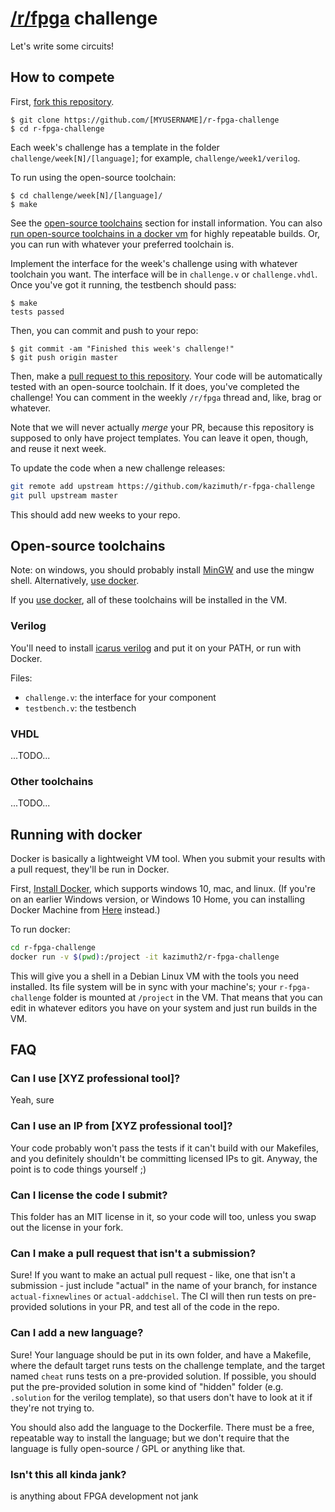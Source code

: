 # [/r/fpga](https://reddit.com/r/fpga) challenge

Let's write some circuits!

## How to compete
First, [fork this repository](https://help.github.com/articles/fork-a-repo/).

```
$ git clone https://github.com/[MYUSERNAME]/r-fpga-challenge
$ cd r-fpga-challenge
```

Each week's challenge has a template in the folder `challenge/week[N]/[language]`; for example, `challenge/week1/verilog`.

To run using the open-source toolchain:
```
$ cd challenge/week[N]/[language]/
$ make
```
See the [open-source toolchains](#open-source-toolchains) section for install information.
You can also [run open-source toolchains in a docker vm](#running-with-docker) for highly repeatable builds.
Or, you can run with whatever your preferred toolchain is.

Implement the interface for the week's challenge using with whatever toolchain you want. The interface will be in `challenge.v` or `challenge.vhdl`. Once you've got it running, the testbench should pass:

```
$ make
tests passed
```

Then, you can commit and push to your repo:

```
$ git commit -am "Finished this week's challenge!"
$ git push origin master
```

Then, make a [pull request to this repository](https://help.github.com/articles/about-pull-requests/). Your code will be automatically tested with an open-source toolchain. If it does, you've completed the challenge! You can comment in the weekly `/r/fpga` thread and, like, brag or whatever.

Note that we will never actually *merge* your PR, because this repository is supposed to only have project templates. You can leave it open, though, and reuse it next week.

To update the code when a new challenge releases:
```sh
git remote add upstream https://github.com/kazimuth/r-fpga-challenge
git pull upstream master
```
This should add new weeks to your repo.

## Open-source toolchains
Note: on windows, you should probably install [MinGW](http://www.mingw.org/) and use the mingw shell. Alternatively, [use docker](#running-with-docker).

If you [use docker](#running-with-docker), all of these toolchains will be installed in the VM.

### Verilog
You'll need to install [icarus verilog](http://iverilog.wikia.com/wiki/Installation_Guide) and put it on your PATH, or run with Docker.

Files: 
- `challenge.v`: the interface for your component
- `testbench.v`: the testbench

### VHDL
...TODO...

### Other toolchains
...TODO...

## Running with docker
Docker is basically a lightweight VM tool. When you submit your results with a pull request, they'll be run in Docker.

First, [Install Docker](https://docs.docker.com/install/), which supports windows 10, mac, and linux. (If you're on an earlier Windows version, or Windows 10 Home, you can installing Docker Machine from [Here](https://docs.docker.com/toolbox/overview/) instead.)

To run docker:

```sh
cd r-fpga-challenge
docker run -v $(pwd):/project -it kazimuth2/r-fpga-challenge
```

This will give you a shell in a Debian Linux VM with the tools you need installed. Its file system will be in sync with your machine's; your `r-fpga-challenge` folder is mounted at `/project` in the VM. That means that you can edit in whatever editors you have on your system and just run builds in the VM.

## FAQ
### Can I use [XYZ professional tool]?
Yeah, sure

### Can I use an IP from [XYZ professional tool]?
Your code probably won't pass the tests if it can't build with our Makefiles, and you definitely shouldn't be committing licensed IPs to git. Anyway, the point is to code things yourself ;)

### Can I license the code I submit?
This folder has an MIT license in it, so your code will too, unless you swap out the license in your fork.

### Can I make a pull request that isn't a submission?
Sure! If you want to make an actual pull request - like, one that isn't a submission - just include "actual" in the name of your branch, for instance `actual-fixnewlines` or `actual-addchisel`. The CI will then run tests on pre-provided solutions in your PR, and test all of the code in the repo.

### Can I add a new language?
Sure! Your language should be put in its own folder, and have a Makefile, where the default target runs tests on the challenge template, and the target named `cheat` runs tests on a pre-provided solution. If possible, you should put the pre-provided solution in some kind of "hidden" folder (e.g. `.solution` for the verilog template), so that users don't have to look at it if they're not trying to.

You should also add the language to the Dockerfile. There must be a free, repeatable way to install the language; but we don't require that the language is fully open-source / GPL or anything like that.

### Isn't this all kinda jank?
is anything about FPGA development not jank

